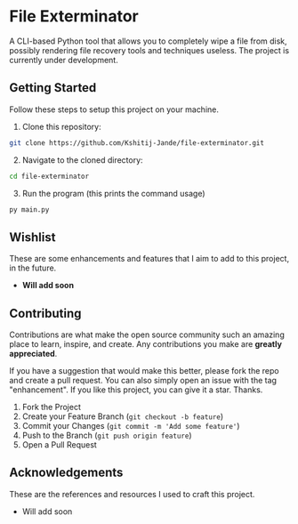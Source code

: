 # File Exterminator

A CLI-based Python tool that allows you to completely wipe a file from disk, possibly rendering file recovery tools and techniques useless.
The project is currently under development.


## Getting Started
Follow these steps to setup this project on your machine.

1. Clone this repository:
```sh
git clone https://github.com/Kshitij-Jande/file-exterminator.git
```
2. Navigate to the cloned directory:
```sh
cd file-exterminator
```
3. Run the program (this prints the command usage)
```sh
py main.py
```


## Wishlist
These are some enhancements and features that I aim to add to this project, in the future.

- **Will add soon**


## Contributing
Contributions are what make the open source community such an amazing place to learn, inspire, and create. Any contributions you make are **greatly appreciated**.

If you have a suggestion that would make this better, please fork the repo and create a pull request. You can also simply open an issue with the tag "enhancement".
If you like this project, you can give it a star. Thanks.

1. Fork the Project
2. Create your Feature Branch (`git checkout -b feature`)
3. Commit your Changes (`git commit -m 'Add some feature'`)
4. Push to the Branch (`git push origin feature`)
5. Open a Pull Request


## Acknowledgements
These are the references and resources I used to craft this project.

- Will add soon